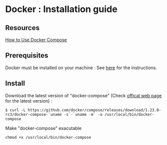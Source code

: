 Docker : Installation guide
==
Resources
-
<a href="https://linode.com/docs/applications/containers/how-to-use-docker-compose">How to Use Docker Compose</a>

Prerequisites 
-
Docker must be installed on your machine : See <A href="https://github.com/babonet13/HelloWorld/blob/master/Docker/install.md">here</A> for the instructions. 

Install
- 
Download the latest version of "docker-compose" (Check <a href="https://github.com/docker/compose/releases">offical web page</a> for the latest version) :
<pre><code>$ curl -L https://github.com/docker/compose/releases/download/1.23.0-rc3/docker-compose-`uname -s`-`uname -m` -o /usr/local/bin/docker-compose</code></pre>

Make "docker-compose" exacutable
<pre><code>chmod +x /usr/local/bin/docker-compose</code></pre>

